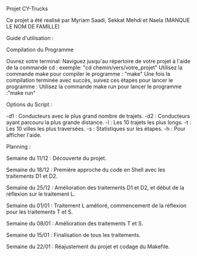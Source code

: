 Projet CY-Trucks 

Ce projet a été realisé par Myriam Saadi, Sekkat Mehdi et Naela (MANQUE LE NOM DE FAMILLE)

Guide d'utilisation :

Compilation du Programme

Ouvrez votre terminal:
Naviguez jusqu'au répertoire de votre projet à l'aide de la commande cd : exemple: "cd chemin/vers/votre_projet"
Utilisez la commande make pour compiler le programme : "make"
Une fois la compilation terminée avec succès, suivez ces étapes pour lancer le programme :
Utilisez la commande make run pour lancer le programme :"make run"

Options du Script :

-d1 : Conducteurs avec le plus grand nombre de trajets.
-d2 : Conducteurs ayant parcouru la plus grande distance.
-l : Les 10 trajets les plus longs.
-t : Les 10 villes les plus traversées.
-s : Statistiques sur les étapes.
-h : Pour afficher l'aide.

Planning :

Semaine du 11/12 : Découverte du projet.

Semaine du 18/12 : Première approche du code en Shell avec les traitements D1 et D2.

Semaine du 25/12 : Amélioration des traitements D1 et D2, et début de la réflexion sur le traitement L.

Semaine du 01/01 : Traitement L amélioré, commencement de la réflexion pour les traitements T et S.

Semaine du 08/01 : Amélioration des traitements T et S.

Semaine du 15/01 : Finalisation de tous les traitements.

Semaine du 22/01 : Réajustement du projet et codage du Makefile.

